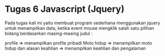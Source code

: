 # Tugas 6 Javascript (Jquery)
Pada tugas kali ini yaitu membuat program sederhana menggunakan jquery untuk menampilkan data, ketika event mouse mengklik salah satu pilihan bidang berdasarkan masing-masing judul :

profile => menampilkan profile pribadi
Moto hidup => menampilkan moto hidup dan alasan
keahlian => menampilkan keahlian dan pengalaman